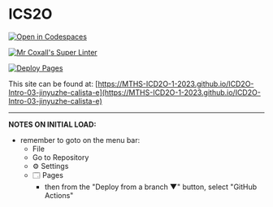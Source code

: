 # ICS2O

[![Open in Codespaces](https://classroom.github.com/assets/launch-codespace-7f7980b617ed060a017424585567c406b6ee15c891e84e1186181d67ecf80aa0.svg)](https://classroom.github.com/open-in-codespaces?assignment_repo_id=13757704)

[![Mr Coxall's Super Linter](https://github.com/MTHS-ICD2O-1-2023/ICD2O-Intro-03-jinyuzhe-calista-e/workflows/Mr%20Coxall's%20Super%20Linter/badge.svg)](https://github.com/MTHS-ICD2O-1-2023/ICD2O-Intro-03-jinyuzhe-calista-e/actions)

[![Deploy Pages](https://github.com/MTHS-ICD2O-1-2023/ICD2O-Intro-03-jinyuzhe-calista-e/workflows/Deploy%20Pages/badge.svg)](https://github.com/MTHS-ICD2O-1-2023/ICD2O-Intro-03-jinyuzhe-calista-e/actions)

This site can be found at: [https://MTHS-ICD2O-1-2023.github.io/ICD2O-Intro-03-jinyuzhe-calista-e](https://MTHS-ICD2O-1-2023.github.io/ICD2O-Intro-03-jinyuzhe-calista-e)

---

**NOTES ON INITIAL LOAD:**
- remember to goto on the menu bar:
  - File
  - Go to Repository
  - ⚙ Settings
  - 🗔 Pages
    - then from the "Deploy from a branch ▼" button, select "GitHub Actions"
